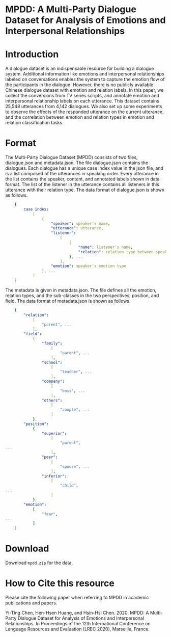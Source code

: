 # MPDD: A Multi-Party Dialogue Dataset for Analysis of Emotions and Interpersonal Relationships
# Introduction
A dialogue dataset is an indispensable resource for building a dialogue system. Additional information like emotions and interpersonal relationships labeled on conversations enables the system to capture the emotion flow of the participants in the dialogue. However, there is no publicly available Chinese dialogue dataset with emotion and relation labels. In this paper, we collect the conversions from TV series scripts, and annotate emotion and interpersonal relationship labels on each utterance. This dataset contains 25,548 utterances from 4,142 dialogues. We also set up some experiments to observe the effects of the responded utterance on the current utterance, and the correlation between emotion and relation types in emotion and relation classification tasks.

# Format
The Multi-Party Dialogue Dataset (MPDD) consists of two files, dialogue.json and metadata.json.
The file dialogue.json contains the dialogues. Each dialogue has a unique case index value in the json file, and is a list composed of the utterances in speaking order. Every utterance in the list contains the speaker, content, and annotated labels shown in data format. The list of the listener in the utterance contains all listeners in this utterance with their relation type. The data format of dialogue.json is shown as follows.

```yaml
    {
        case index:
            [
                {
                    "speaker": speaker's name,
                    "utterance": utterance,
                    "listener":
                        [
                            {
                                "name": listener's name,
                                "relation": relation type between speaker and listener
                            }, ...
                        ],
                    "emotion": speaker's emotion type
                }, ...
            ]
    }
```
The metadata is given in metadata.json. The file defines all the emotion, relation types, and the sub-classes in the two perspectives, position, and field. The data format of metadata.json is shown as follows.

```yaml
    {
        "relation":
            [
                "parent", ...
            ],
        "field":
            {
                "family":
                    [
                        "parent", ...
                    ],
                "school":
                    [
                        "teacher", ...
                    ],
                "company":
                    [
                        "boss", ...
                    ],
                "others":
                    [
                        "couple", ...
                    ]
            },
        "position":
            {
                "superior":
                    [
                        "parent",
...
                    ],
                "peer":
                    [
                        "spouse", ...
                    ],
                "inferior":
                    [
                        "child",
...
                    ]
            },
        "emotion":
            [
                "fear",
...
            ]
    }
```    

# Download
Download ```mpdd.zip``` for the data.


# How to Cite this resource
Please cite the following paper when referring to MPDD in academic publications and papers.

Yi-Ting Chen, Hen-Hsen Huang, and Hsin-Hsi Chen. 2020. MPDD: A Multi-Party Dialogue Dataset for Analysis of Emotions and Interpersonal Relationships. In Proceedings of the 12th International Conference on Language Resources and Evaluation (LREC 2020), Marseille, France.
